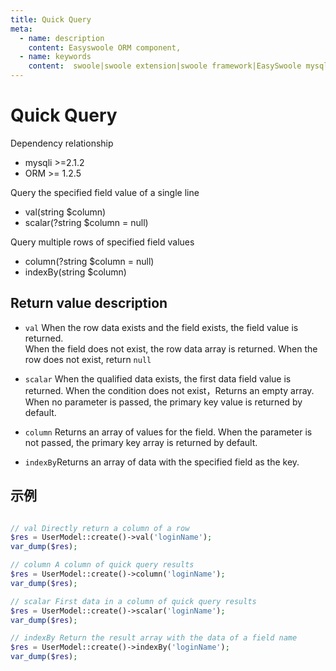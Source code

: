 ```yaml
---
title: Quick Query
meta:
  - name: description
    content: Easyswoole ORM component,
  - name: keywords
    content:  swoole|swoole extension|swoole framework|EasySwoole mysql ORM|EasySwoole ORM|Swoole mysqli coroutine client|swoole ORM
---
```



# Quick Query

Dependency relationship
- mysqli >=2.1.2
- ORM >= 1.2.5

Query the specified field value of a single line
- val(string $column)
- scalar(?string $column = null)

Query multiple rows of specified field values
- column(?string $column = null)
- indexBy(string $column)

## Return value description
- `val` When the row data exists and the field exists, the field value is returned.  
		When the field does not exist, the row data array is returned.
        When the row does not exist, return `null`
		
- `scalar` When the qualified data exists, the first data field value is returned.
           When the condition does not exist，Returns an empty array.
           When no parameter is passed, the primary key value is returned by default.
		
- `column` Returns an array of values for the field.
		   When the parameter is not passed, the primary key array is returned by default.
		   
- `indexBy`Returns an array of data with the specified field as the key.

## 示例

```php

// val Directly return a column of a row
$res = UserModel::create()->val('loginName');
var_dump($res);

// column A column of quick query results
$res = UserModel::create()->column('loginName');
var_dump($res);

// scalar First data in a column of quick query results
$res = UserModel::create()->scalar('loginName');
var_dump($res);

// indexBy Return the result array with the data of a field name
$res = UserModel::create()->indexBy('loginName');
var_dump($res);

```
